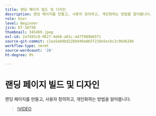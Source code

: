 ```yaml
---
title: 랜딩 페이지 빌드 및 디자인
description: 랜딩 페이지를 만들고, 사용자 정의하고, 개인화하는 방법을 알아봅니다.
role: User
level: Beginner
jira: KT-10750
thumbnail: 345469.jpeg
exl-id: 2a7493c0-9627-4eb8-a01c-447f889b65f1
source-git-commit: c2aa5a0dbd22bb949a865f219e5ecbc2c96d6286
workflow-type: tm+mt
source-wordcount: '28'
ht-degree: 0%

---
```


# 랜딩 페이지 빌드 및 디자인

랜딩 페이지를 만들고, 사용자 정의하고, 개인화하는 방법을 알아봅니다.

>[!VIDEO](https://video.tv.adobe.com/v/345469/?quality=12&learn=on)
